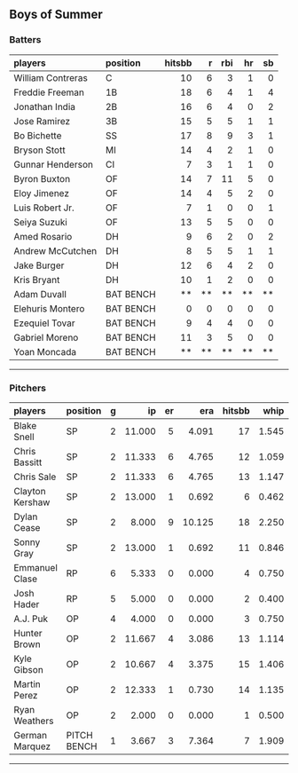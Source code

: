 ## Boys of Summer

### Batters

 
|players           |position  | hitsbb|  r| rbi| hr| sb| 
|:-----------------|:---------|------:|--:|---:|--:|--:| 
|William Contreras |C         |     10|  6|   3|  1|  0| 
|Freddie Freeman   |1B        |     18|  6|   4|  1|  4| 
|Jonathan India    |2B        |     16|  6|   4|  0|  2| 
|Jose Ramirez      |3B        |     15|  5|   5|  1|  1| 
|Bo Bichette       |SS        |     17|  8|   9|  3|  1| 
|Bryson Stott      |MI        |     14|  4|   2|  1|  0| 
|Gunnar Henderson  |CI        |      7|  3|   1|  1|  0| 
|Byron Buxton      |OF        |     14|  7|  11|  5|  0| 
|Eloy Jimenez      |OF        |     14|  4|   5|  2|  0| 
|Luis Robert Jr.   |OF        |      7|  1|   0|  0|  1| 
|Seiya Suzuki      |OF        |     13|  5|   5|  0|  0| 
|Amed Rosario      |DH        |      9|  6|   2|  0|  2| 
|Andrew McCutchen  |DH        |      8|  5|   5|  1|  1| 
|Jake Burger       |DH        |     12|  6|   4|  2|  0| 
|Kris Bryant       |DH        |     10|  1|   2|  0|  0| 
|Adam Duvall       |BAT BENCH |     **| **|  **| **| **| 
|Elehuris Montero  |BAT BENCH |      0|  0|   0|  0|  0| 
|Ezequiel Tovar    |BAT BENCH |      9|  4|   4|  0|  0| 
|Gabriel Moreno    |BAT BENCH |     11|  3|   5|  0|  0| 
|Yoan Moncada      |BAT BENCH |     **| **|  **| **| **| 


* * *

### Pitchers

 
|players         |position    |  g|     ip| er|    era| hitsbb|  whip| so|  w| sv| 
|:---------------|:-----------|--:|------:|--:|------:|------:|-----:|--:|--:|--:| 
|Blake Snell     |SP          |  2| 11.000|  5|  4.091|     17| 1.545| 12|  1|  0| 
|Chris Bassitt   |SP          |  2| 11.333|  6|  4.765|     12| 1.059| 11|  1|  0| 
|Chris Sale      |SP          |  2| 11.333|  6|  4.765|     13| 1.147|  5|  1|  0| 
|Clayton Kershaw |SP          |  2| 13.000|  1|  0.692|      6| 0.462| 15|  2|  0| 
|Dylan Cease     |SP          |  2|  8.000|  9| 10.125|     18| 2.250|  8|  0|  0| 
|Sonny Gray      |SP          |  2| 13.000|  1|  0.692|     11| 0.846| 15|  2|  0| 
|Emmanuel Clase  |RP          |  6|  5.333|  0|  0.000|      4| 0.750|  1|  0|  4| 
|Josh Hader      |RP          |  5|  5.000|  0|  0.000|      2| 0.400|  3|  0|  5| 
|A.J. Puk        |OP          |  4|  4.000|  0|  0.000|      3| 0.750|  5|  2|  2| 
|Hunter Brown    |OP          |  2| 11.667|  4|  3.086|     13| 1.114| 15|  1|  0| 
|Kyle Gibson     |OP          |  2| 10.667|  4|  3.375|     15| 1.406| 14|  1|  0| 
|Martin Perez    |OP          |  2| 12.333|  1|  0.730|     14| 1.135|  7|  1|  0| 
|Ryan Weathers   |OP          |  2|  2.000|  0|  0.000|      1| 0.500|  1|  0|  0| 
|German Marquez  |PITCH BENCH |  1|  3.667|  3|  7.364|      7| 1.909|  4|  0|  0| 


* * *


